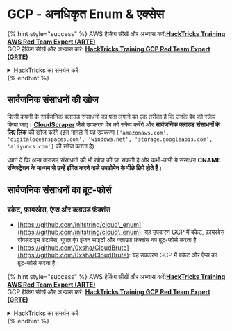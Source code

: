 # GCP - अनधिकृत Enum & एक्सेस

{% hint style="success" %}
AWS हैकिंग सीखें और अभ्यास करें:<img src="../../../.gitbook/assets/image (1).png" alt="" data-size="line">[**HackTricks Training AWS Red Team Expert (ARTE)**](https://training.hacktricks.xyz/courses/arte)<img src="../../../.gitbook/assets/image (1).png" alt="" data-size="line">\
GCP हैकिंग सीखें और अभ्यास करें: <img src="../../../.gitbook/assets/image (2).png" alt="" data-size="line">[**HackTricks Training GCP Red Team Expert (GRTE)**<img src="../../../.gitbook/assets/image (2).png" alt="" data-size="line">](https://training.hacktricks.xyz/courses/grte)

<details>

<summary>HackTricks का समर्थन करें</summary>

* [**सदस्यता योजनाएँ**](https://github.com/sponsors/carlospolop) देखें!
* **💬 [**Discord समूह**](https://discord.gg/hRep4RUj7f) या [**telegram समूह**](https://t.me/peass) में शामिल हों या **Twitter** 🐦 पर हमें **फॉलो करें** [**@hacktricks\_live**](https://twitter.com/hacktricks\_live)**.**
* **हैकिंग ट्रिक्स साझा करें और** [**HackTricks**](https://github.com/carlospolop/hacktricks) और [**HackTricks Cloud**](https://github.com/carlospolop/hacktricks-cloud) गिटहब रिपोजिटरी में PR सबमिट करें।

</details>
{% endhint %}

## सार्वजनिक संसाधनों की खोज

किसी कंपनी के सार्वजनिक क्लाउड संसाधनों का पता लगाने का एक तरीका है कि उनके वेब को स्क्रैप किया जाए। [**CloudScraper**](https://github.com/jordanpotti/CloudScraper) जैसे उपकरण वेब को स्क्रैप करेंगे और **सार्वजनिक क्लाउड संसाधनों के लिए लिंक** की खोज करेंगे (इस मामले में यह उपकरण `['amazonaws.com', 'digitaloceanspaces.com', 'windows.net', 'storage.googleapis.com', 'aliyuncs.com']` की खोज करता है)

ध्यान दें कि अन्य क्लाउड संसाधनों की भी खोज की जा सकती है और कभी-कभी ये संसाधन **CNAME रजिस्ट्रेशन के माध्यम से उन्हें इंगित करने वाले उपडोमेन के पीछे छिपे होते हैं**।

## सार्वजनिक संसाधनों का ब्रूट-फोर्स

### बकेट, फ़ायरबेस, ऐप्स और क्लाउड फ़ंक्शंस

* [https://github.com/initstring/cloud\_enum](https://github.com/initstring/cloud\_enum): यह उपकरण GCP में बकेट, फ़ायरबेस रीयलटाइम डेटाबेस, गूगल ऐप इंजन साइटों और क्लाउड फ़ंक्शंस का ब्रूट-फोर्स करता है
* [https://github.com/0xsha/CloudBrute](https://github.com/0xsha/CloudBrute): यह उपकरण GCP में बकेट और ऐप्स का ब्रूट-फोर्स करता है।

{% hint style="success" %}
AWS हैकिंग सीखें और अभ्यास करें:<img src="../../../.gitbook/assets/image (1).png" alt="" data-size="line">[**HackTricks Training AWS Red Team Expert (ARTE)**](https://training.hacktricks.xyz/courses/arte)<img src="../../../.gitbook/assets/image (1).png" alt="" data-size="line">\
GCP हैकिंग सीखें और अभ्यास करें: <img src="../../../.gitbook/assets/image (2).png" alt="" data-size="line">[**HackTricks Training GCP Red Team Expert (GRTE)**<img src="../../../.gitbook/assets/image (2).png" alt="" data-size="line">](https://training.hacktricks.xyz/courses/grte)

<details>

<summary>HackTricks का समर्थन करें</summary>

* [**सदस्यता योजनाएँ**](https://github.com/sponsors/carlospolop) देखें!
* **💬 [**Discord समूह**](https://discord.gg/hRep4RUj7f) या [**telegram समूह**](https://t.me/peass) में शामिल हों या **Twitter** 🐦 पर हमें **फॉलो करें** [**@hacktricks\_live**](https://twitter.com/hacktricks\_live)**.**
* **हैकिंग ट्रिक्स साझा करें और** [**HackTricks**](https://github.com/carlospolop/hacktricks) और [**HackTricks Cloud**](https://github.com/carlospolop/hacktricks-cloud) गिटहब रिपोजिटरी में PR सबमिट करें।

</details>
{% endhint %}
